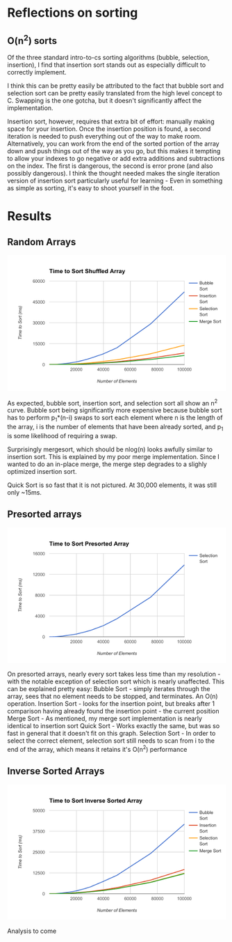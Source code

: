 # Reflections on sorting

## O(n<sup>2</sup>) sorts
Of the three standard intro-to-cs sorting algorithms (bubble, selection, insertion), I find that insertion sort stands out as especially difficult to correctly implement.

I think this can be pretty easily be attributed to the fact that bubble sort and selection sort can be pretty easily translated from the high level concept to C. Swapping is the one gotcha, but it doesn't significantly affect the implementation.

Insertion sort, however, requires that extra bit of effort: manually making space for your insertion. Once the insertion position is found, a second iteration is needed to push everything out of the way to make room. Alternatively, you can work from the end of the sorted portion of the array down and push things out of the way as you go, but this makes it tempting to allow your indexes to go negative or add extra additions and subtractions on the index. The first is dangerous, the second is error prone (and also possibly dangerous). I think the thought needed makes the single iteration version of insertion sort particularly useful for learning - Even in something as simple as sorting, it's easy to shoot yourself in the foot.

# Results

## Random Arrays
![Time to sort shuffled arrays](shuffled.png)

As expected, bubble sort, insertion sort, and selection sort all show an n<sup>2</sup> curve. Bubble sort being significantly more expensive because bubble sort has to perform p<sub>1</sub>*(n-i) swaps to sort each element where n is the length of the array, i is the number of elements that have been already sorted, and p<sub>1</sub> is some likelihood of requiring a swap. 

Surprisingly mergesort, which should be nlog(n) looks awfully similar to insertion sort. This is explained by my poor merge implementation. Since I wanted to do an in-place merge, the merge step degrades to a slighly optimized insertion sort.

Quick Sort is so fast that it is not pictured. At 30,000 elements, it was still only ~15ms.

## Presorted arrays
![Time to sort presorted array](presorted.png)

On presorted arrays, nearly every sort takes less time than my resolution - with the notable exception of selection sort which is nearly unaffected. This can be explained pretty easy:
Bubble Sort - simply iterates through the array, sees that no element needs to be stopped, and terminates. An O(n) operation.
Insertion Sort - looks for the insertion point, but breaks after 1 comparison having already found the insertion point - the current position
Merge Sort - As mentioned, my merge sort implementation is nearly identical to insertion sort
Quick Sort - Works exactly the same, but was so fast in general that it doesn't fit on this graph.
Selection Sort - In order to select the correct element, selection sort still needs to scan from i to the end of the array, which means it retains it's O(n<sup>2</sup>) performance

## Inverse Sorted Arrays
![Time to sort inverse sorted arrays](inversesorted.png)

Analysis to come